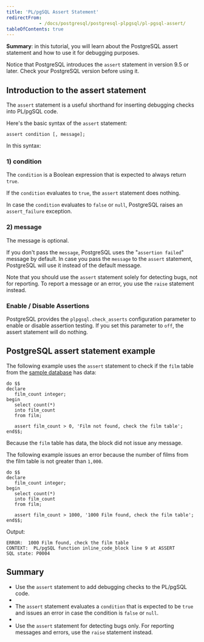 ```yaml
---
title: 'PL/pgSQL Assert Statement'
redirectFrom: 
            - /docs/postgresql/postgresql-plpgsql/pl-pgsql-assert/
tableOfContents: true
---
```



**Summary**: in this tutorial, you will learn about the PostgreSQL assert statement and how to use it for debugging purposes.

Notice that PostgreSQL introduces the `assert` statement in version 9.5 or later. Check your PostgreSQL version before using it.

## Introduction to the assert statement

The `assert` statement is a useful shorthand for inserting debugging checks into PL/pgSQL code.

Here's the basic syntax of the `assert` statement:

```
assert condition [, message];
```

In this syntax:

### 1) condition

The `condition` is a Boolean expression that is expected to always return `true`.

If the `condition` evaluates to `true`, the `assert` statement does nothing.

In case the `condition` evaluates to `false` or `null`, PostgreSQL raises an `assert_failure` exception.

### 2) message

The message is optional.

If you don't pass the `message`, PostgreSQL uses the "`assertion failed`" message by default. In case you pass the `message` to the `assert` statement, PostgreSQL will use it instead of the default message.

Note that you should use the `assert` statement solely for detecting bugs, not for reporting. To report a message or an error, you use the `raise` statement instead.

### Enable / Disable Assertions

PostgreSQL provides the `plpgsql.check_asserts` configuration parameter to enable or disable assertion testing. If you set this parameter to `off`, the assert statement will do nothing.

## PostgreSQL assert statement example

The following example uses the `assert` statement to check if the `film` table from the [sample database](https://www.postgresqltutorial.com/postgresql-getting-started/postgresql-sample-database/) has data:

```
do $$
declare
   film_count integer;
begin
   select count(*)
   into film_count
   from film;

   assert film_count > 0, 'Film not found, check the film table';
end$$;
```

Because the `film` table has data, the block did not issue any message.

The following example issues an error because the number of films from the film table is not greater than `1,000`.

```
do $$
declare
   film_count integer;
begin
   select count(*)
   into film_count
   from film;

   assert film_count > 1000, '1000 Film found, check the film table';
end$$;
```

Output:

```
ERROR:  1000 Film found, check the film table
CONTEXT:  PL/pgSQL function inline_code_block line 9 at ASSERT
SQL state: P0004
```

## Summary

- Use the `assert` statement to add debugging checks to the PL/pgSQL code.
-
- The `assert` statement evaluates a `condition` that is expected to be `true` and issues an error in case the condition is `false` or `null`.
-
- Use the `assert` statement for detecting bugs only. For reporting messages and errors, use the `raise` statement instead.
